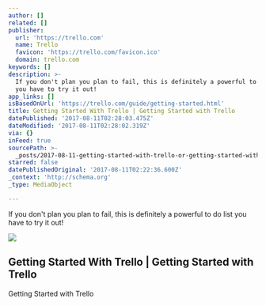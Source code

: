 ```yaml
---
author: []
related: []
publisher:
  url: 'https://trello.com'
  name: Trello
  favicon: 'https://trello.com/favicon.ico'
  domain: trello.com
keywords: []
description: >-
  If you don't plan you plan to fail, this is definitely a powerful to do list
  you have to try it out!
app_links: []
isBasedOnUrl: 'https://trello.com/guide/getting-started.html'
title: Getting Started With Trello | Getting Started with Trello
datePublished: '2017-08-11T02:28:03.475Z'
dateModified: '2017-08-11T02:28:02.319Z'
via: {}
inFeed: true
sourcePath: >-
  _posts/2017-08-11-getting-started-with-trello-or-getting-started-with-trello.md
starred: false
datePublishedOriginal: '2017-08-11T02:22:36.600Z'
_context: 'http://schema.org'
_type: MediaObject

---
```

If you don't plan you plan to fail, this is definitely a powerful to do list you have to try it out!

<article style=""><img src="https://imgflo.herokuapp.com/graph/2b2431f8e7ba7b0/e5f0b425ad28540b936352c63e5c6c02/croprotate.png?cropheight=885&amp;cropwidth=2566&amp;degrees=0&amp;input=https%3A%2F%2Fd2k1ftgv7pobq7.cloudfront.net%2Fmeta%2Fu%2Fres%2Fimages%2Fa5e6cfca1a08d309ca8715a1af9842d2%2Fsetup-addmembers.png&amp;x=0&amp;y=18" /><h1>Getting Started With Trello | Getting Started with Trello</h1><p>Getting Started with Trello</p></article>